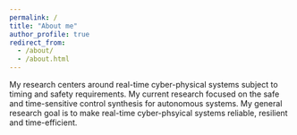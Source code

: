 ```yaml
---
permalink: /
title: "About me"
author_profile: true
redirect_from: 
  - /about/
  - /about.html
---
```

My research centers around real-time cyber-physical systems subject to timing and safety requirements. My current research focused on the safe and time-sensitive control synthesis for autonomous systems. My general research goal is to make real-time cyber-phsyical systems reliable, resilient and time-efficient.



<!-- Hey, cool website template! How did you build it?
------
I barely did anything. I used a github template called Academic Pages that can be found [here](https://academicpages.github.io/markdown/). There is also a [wiki](https://github.com/academicpages/academicpages.github.io/wiki), a [discussion board on GitHub](https://github.com/academicpages/academicpages.github.io/discussions), and [guides for the Minimal Mistakes theme](https://mmistakes.github.io/minimal-mistakes/docs/configuration/) that this theme was based on. -->
